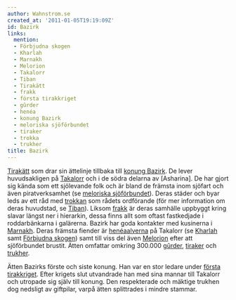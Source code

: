 ```yaml
---
author: Wahnstrom.se
created_at: '2011-01-05T19:19:09Z'
id: Bazirk
links:
  mention:
  - Förbjudna skogen
  - Kharlah
  - Marnakh
  - Melorion
  - Takalorr
  - Tiban
  - Tirakätt
  - frakk
  - första tirakkriget
  - gûrder
  - henéa
  - konung Bazirk
  - meloriska sjöförbundet
  - tiraker
  - trokka
  - trukher
title: Bazirk
---
```


[Tirakätt] som drar sin ättelinje tillbaka till [konung Bazirk]. De lever huvudsakligen på
[Takalorr] och i de södra delarna av \[Asharina\]. De har gjort sig kända som ett sjölevande folk
och är bland de främsta inom sjöfart och även piratverksamhet (se [meloriska sjöförbundet]). Deras
städer och byar leds av ett råd med [trokkan] som rådets ordförande (för mer information om deras
huvudstad, se [Tiban]). Liksom [frakk] är deras samhälle uppbyggt kring slavar längst ner i
hierarkin, dessa finns allt som oftast fastkedjade i roddarbänkarna i galärerna. Bazirk har goda
kontakter med kusinerna i [Marnakh]. Deras främsta fiender är [henéaalverna] på Takalorr (se
[Kharlah] samt [Förbjudna skogen]) samt till viss del även [Melorion] efter att sjöförbundet
brustit. Ätten omfattar omkring 300.000 [gûrder], [tiraker] och [trukher].

Ätten Bazirks förste och siste konung. Han var en stor ledare under [första tirakkriget]. Efter
krigets slut utvandrade han med sina mannar till Takalorr och utropade sig själv till konung. Den
respekterade och mäktige trukhen dog nedsligt av giftpilar, varpå ätten splittrades i mindre
stammar.

  [Tirakätt]: Tirakätt
  [konung Bazirk]: konung_Bazirk
  [Takalorr]: Takalorr
  [meloriska sjöförbundet]: meloriska_sjöförbundet
  [trokkan]: trokka
  [Tiban]: Tiban
  [frakk]: frakk
  [Marnakh]: Marnakh
  [henéaalverna]: henéa
  [Kharlah]: Kharlah
  [Förbjudna skogen]: Förbjudna_skogen
  [Melorion]: Melorion
  [gûrder]: gûrder
  [tiraker]: tiraker
  [trukher]: trukher
  [första tirakkriget]: första_tirakkriget